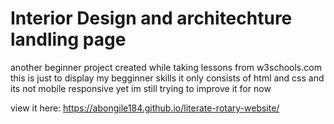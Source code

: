 # Interior Design and architechture landling page

another beginner project created while taking lessons from w3schools.com
this is just to display my begginner skills 
it only consists of html and css and its not mobile responsive yet 
im still trying to improve it for now 

view it here: https://abongile184.github.io/literate-rotary-website/
